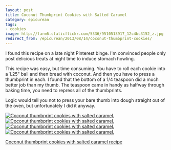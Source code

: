 ```yaml
---
layout: post
title: Coconut Thumbprint Cookies with Salted Caramel
category: epicurean
tags:
- cookies
image: http://farm6.staticflickr.com/5336/9510513917_12c4bc3152_z.jpg
redirect_from: /epicurean/2013/08/14/coconut-thumbprint-cookies/
---
```


I found this recipe on a late night Pinterest binge. I'm convinced people only post delicious treats at night time to induce stomach howling.

This recipe was easy, but time consuming. You have to roll each cookie into a 1.25" ball and then bread with coconut. And then you have to press a thumbprint in each. I found that the bottom of a 1/4 teaspoon did a much better job than my thumb. The teaspoon came in handy as halfway through baking time, you need to repress all of the thumbprints.

Logic would tell you not to press your bare thumb into dough straight out of the oven, but unfortunately I did it anyway.

<div class="photos">
<a href="http://www.flickr.com/photos/91218249@N05/9513299074/" title="Coconut thumbprint cookies with salted caramel. by katydecorah, on Flickr">
<img src="http://farm4.staticflickr.com/3743/9513299074_3cd31ab4a6_m.jpg" class="img-thirds" alt="Coconut thumbprint cookies with salted caramel."></a><a href="http://www.flickr.com/photos/91218249@N05/9510511489/" title="Coconut thumbprint cookies with salted caramel. by katydecorah, on Flickr">
<img src="http://farm4.staticflickr.com/3716/9510511489_cd286bdef5_m.jpg" class="img-thirds" alt="Coconut thumbprint cookies with salted caramel."></a><a href="http://www.flickr.com/photos/91218249@N05/9513301258/" title="Coconut thumbprint cookies with salted caramel. by katydecorah, on Flickr">
<img src="http://farm4.staticflickr.com/3699/9513301258_50b600c421_m.jpg" class="img-thirds" alt="Coconut thumbprint cookies with salted caramel."></a>
<a href="http://www.flickr.com/photos/91218249@N05/9510513917/" title="Coconut thumbprint cookies with salted caramel. by katydecorah, on Flickr">
<img src="http://farm6.staticflickr.com/5336/9510513917_12c4bc3152_z.jpg"  alt="Coconut thumbprint cookies with salted caramel." class="pop-out"></a>
</div>

[Coconut thumbprint cookies with salted caramel recipe](http://www.marthastewart.com/874528/coconut-thumbprint-cookies-salted-caramel)